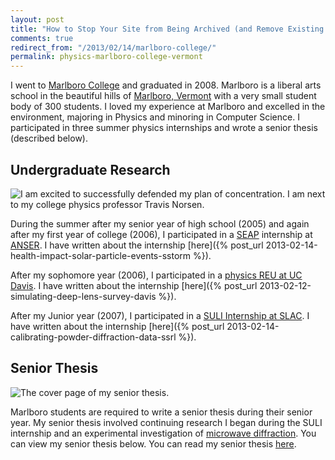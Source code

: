 ```yaml
---
layout: post
title: "How to Stop Your Site from Being Archived (and Remove Existing Archives)"
comments: true
redirect_from: "/2013/02/14/marlboro-college/"
permalink: physics-marlboro-college-vermont
---
```


I went to [Marlboro College](http://www.marlboro.edu) and graduated
in 2008.  Marlboro is a liberal arts school in the beautiful hills
of [Marlboro, Vermont](http://marlboro.vt.us) with a very small
student body of 300 students. I loved my experience at Marlboro
and excelled in the environment, majoring in Physics and minoring
in Computer Science.  I participated in three summer physics
internships and wrote a senior thesis (described below).

## Undergraduate Research

![I am excited to successfully defended my plan of concentration.
I am next to my college physics professor Travis
Norsen.](/assets/josh_marlboro_orals-580x832.jpg)

During the summer after my senior year of high school (2005) and
again after my first year of college (2006), I participated in a
[SEAP](http://seap.asee.org/program_details) internship at
[ANSER](http://www.anser.org/). I have written about the
internship [here]({% post_url 2013-02-14-health-impact-solar-particle-events-sstorm %}).


After my sophomore year (2006), I participated in a [physics REU
at UC Davis](http://london.ucdavis.edu/~reu/REU06/reu06.html). I
have written about the
internship [here]({% post_url 2013-02-12-simulating-deep-lens-survey-davis %}).

After my Junior year (2007), I participated in a [SULI Internship
at SLAC](http://www-group.slac.stanford.edu/aao/suli.asp). I have
written about the
internship [here]({% post_url 2013-02-14-calibrating-powder-diffraction-data-ssrl %}).

## Senior Thesis

![The cover page of my senior thesis.](/assets/Lande_Marlboro_Plan_Of_Concentration-940x1216.jpg)

Marlboro students are required to write a senior thesis during their
senior year. My senior thesis involved continuing research I began
during the SULI internship and an experimental investigation of
[microwave
diffraction](http://www.pasco.com/prodCatalog/WA/WA-9316_advanced-microwave-optics-system).
You can view my senior thesis below.  You can read my senior thesis
[here](/assets/Lande_Marlboro_Plan_Of_Concentration_2008.pdf).


